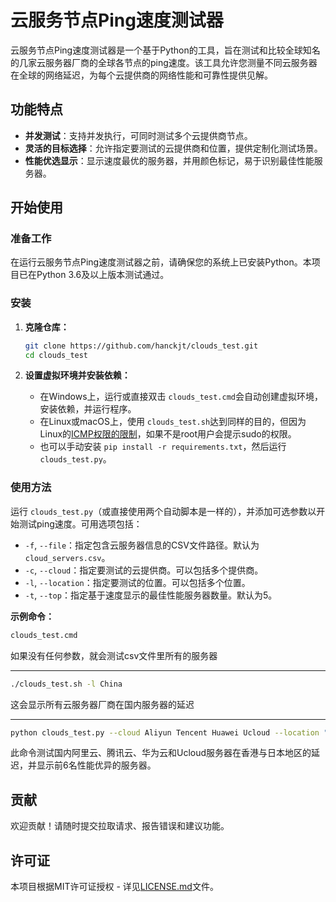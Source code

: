 # 云服务节点Ping速度测试器

云服务节点Ping速度测试器是一个基于Python的工具，旨在测试和比较全球知名的几家云服务器厂商的全球各节点的ping速度。该工具允许您测量不同云服务器在全球的网络延迟，为每个云提供商的网络性能和可靠性提供见解。

## 功能特点

- **并发测试**：支持并发执行，可同时测试多个云提供商节点。
- **灵活的目标选择**：允许指定要测试的云提供商和位置，提供定制化测试场景。
- **性能优选显示**：显示速度最优的服务器，并用颜色标记，易于识别最佳性能服务器。

## 开始使用

### 准备工作

在运行云服务节点Ping速度测试器之前，请确保您的系统上已安装Python。本项目已在Python 3.6及以上版本测试通过。

### 安装

1. **克隆仓库：**

   ```bash
   git clone https://github.com/hanckjt/clouds_test.git
   cd clouds_test
   ```
2. **设置虚拟环境并安装依赖：**

   - 在Windows上，运行或直接双击 `clouds_test.cmd`会自动创建虚拟环境，安装依赖，并运行程序。
   - 在Linux或macOS上，使用 `clouds_test.sh`达到同样的目的，但因为Linux的[ICMP权限的限制]()，如果不是root用户会提示sudo的权限。
   - 也可以手动安装 `pip install -r requirements.txt`，然后运行 `clouds_test.py`。

### 使用方法

运行 `clouds_test.py`（或直接使用两个自动脚本是一样的），并添加可选参数以开始测试ping速度。可用选项包括：

- `-f`, `--file`：指定包含云服务器信息的CSV文件路径。默认为 `cloud_servers.csv`。
- `-c`, `--cloud`：指定要测试的云提供商。可以包括多个提供商。
- `-l`, `--location`：指定要测试的位置。可以包括多个位置。
- `-t`, `--top`：指定基于速度显示的最佳性能服务器数量。默认为5。

**示例命令：**

```bash
clouds_test.cmd
```

如果没有任何参数，就会测试csv文件里所有的服务器

---

```bash
./clouds_test.sh -l China
```

这会显示所有云服务器厂商在国内服务器的延迟

---

```bash
python clouds_test.py --cloud Aliyun Tencent Huawei Ucloud --location "Hong Kong" Japan --top 6
```

此命令测试国内阿里云、腾讯云、华为云和Ucloud服务器在香港与日本地区的延迟，并显示前6名性能优异的服务器。

## 贡献

欢迎贡献！请随时提交拉取请求、报告错误和建议功能。

## 许可证

本项目根据MIT许可证授权 - 详见[LICENSE.md](LICENSE)文件。

